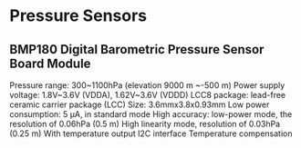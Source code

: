 # Pressure Sensors
## BMP180 Digital Barometric Pressure Sensor Board Module

Pressure range: 300~1100hPa (elevation 9000 m ~-500 m)
Power supply voltage: 1.8V~3.6V (VDDA), 1.62V~3.6V (VDDD) LCC8 package: lead-free ceramic carrier package (LCC)
Size: 3.6mmx3.8x0.93mm Low power consumption: 5 µA, in standard mode High accuracy: low-power mode, the resolution of 0.06hPa (0.5 m)
High linearity mode, resolution of 0.03hPa (0.25 m) With temperature output I2C interface Temperature compensation

